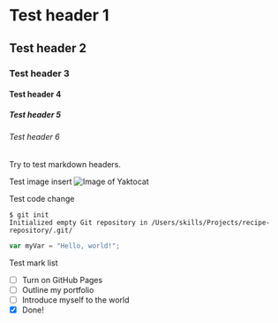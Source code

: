 # Test header 1
## Test header 2
### Test header 3
#### Test header 4
##### Test header 5
###### Test header 6

Try to test markdown headers.

Test image insert
![Image of Yaktocat](https://octodex.github.com/images/yaktocat.png)

Test code change
```
$ git init
Initialized empty Git repository in /Users/skills/Projects/recipe-repository/.git/
```

``` javascript
var myVar = "Hello, world!";
```

Test mark list
- [ ] Turn on GitHub Pages
- [ ] Outline my portfolio
- [ ] Introduce myself to the world
- [x] Done!

